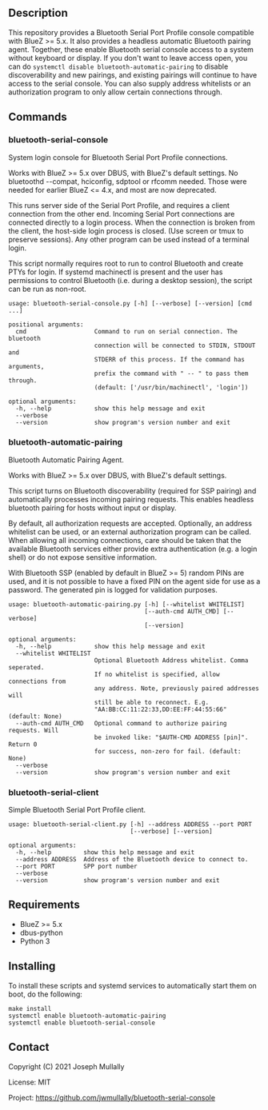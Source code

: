 ## Description

This repository provides a Bluetooth Serial Port Profile console compatible with BlueZ >= 5.x. It also provides a headless automatic Bluetooth pairing agent. Together, these enable Bluetooth serial console access to a system without keyboard or display. If you don't want to leave access open, you can do `systemctl disable bluetooth-automatic-pairing` to disable discoverability and new pairings, and existing pairings will continue to have access to the serial console. You can also supply address whitelists or an authorization program to only allow certain connections through.


## Commands

### bluetooth-serial-console

System login console for Bluetooth Serial Port Profile connections.

Works with BlueZ >= 5.x over DBUS, with BlueZ's default settings. No bluetoothd
--compat, hciconfig, sdptool or rfcomm needed. Those were needed for earlier
BlueZ <= 4.x, and most are now deprecated.

This runs server side of the Serial Port Profile, and requires a client
connection from the other end. Incoming Serial Port connections are connected
directly to a login process. When the connection is broken from the client, the
host-side login process is closed. (Use screen or tmux to preserve sessions).
Any other program can be used instead of a terminal login.

This script normally requires root to run to control Bluetooth and create PTYs
for login. If systemd machinectl is present and the user has permissions to
control Bluetooth (i.e. during a desktop session), the script can be run as
non-root.

    usage: bluetooth-serial-console.py [-h] [--verbose] [--version] [cmd ...]

    positional arguments:
      cmd                   Command to run on serial connection. The bluetooth
                            connection will be connected to STDIN, STDOUT and
                            STDERR of this process. If the command has arguments,
                            prefix the command with " -- " to pass them through.
                            (default: ['/usr/bin/machinectl', 'login'])

    optional arguments:
      -h, --help            show this help message and exit
      --verbose
      --version             show program's version number and exit


### bluetooth-automatic-pairing

Bluetooth Automatic Pairing Agent.

Works with BlueZ >= 5.x over DBUS, with BlueZ's default settings.

This script turns on Bluetooth discoverability (required for SSP pairing) and
automatically processes incoming pairing requests. This enables headless
bluetooth pairing for hosts without input or display.

By default, all authorization requests are accepted. Optionally, an address
whitelist can be used, or an external authorization program can be called. When
allowing all incoming connections, care should be taken that the available
Bluetooth services either provide extra authentication (e.g. a login shell) or
do not expose sensitive information.

With Bluetooth SSP (enabled by default in BlueZ >= 5) random PINs are used, and
it is not possible to have a fixed PIN on the agent side for use as a password.
The generated pin is logged for validation purposes.

    usage: bluetooth-automatic-pairing.py [-h] [--whitelist WHITELIST]
                                          [--auth-cmd AUTH_CMD] [--verbose]
                                          [--version]

    optional arguments:
      -h, --help            show this help message and exit
      --whitelist WHITELIST
                            Optional Bluetooth Address whitelist. Comma seperated.
                            If no whitelist is specified, allow connections from
                            any address. Note, previously paired addresses will
                            still be able to reconnect. E.g.
                            "AA:BB:CC:11:22:33,DD:EE:FF:44:55:66" (default: None)
      --auth-cmd AUTH_CMD   Optional command to authorize pairing requests. Will
                            be invoked like: "$AUTH-CMD ADDRESS [pin]". Return 0
                            for success, non-zero for fail. (default: None)
      --verbose
      --version             show program's version number and exit


### bluetooth-serial-client

Simple Bluetooth Serial Port Profile client.

    usage: bluetooth-serial-client.py [-h] --address ADDRESS --port PORT
                                      [--verbose] [--version]

    optional arguments:
      -h, --help         show this help message and exit
      --address ADDRESS  Address of the Bluetooth device to connect to.
      --port PORT        SPP port number
      --verbose
      --version          show program's version number and exit


## Requirements

* BlueZ >= 5.x
* dbus-python
* Python 3


## Installing

To install these scripts and systemd services to automatically start them on
boot, do the following:

    make install
    systemctl enable bluetooth-automatic-pairing
    systemctl enable bluetooth-serial-console


## Contact

Copyright (C) 2021 Joseph Mullally

License: MIT

Project: <https://github.com/jwmullally/bluetooth-serial-console>